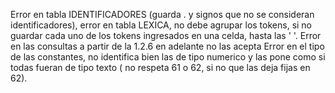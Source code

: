 Error en tabla IDENTIFICADORES (guarda . y signos que no se consideran identificadores),
error en tabla LEXICA, no debe agrupar los tokens, si  no guardar cada uno de los tokens ingresados en una celda, hasta las '  '.
Error en las consultas a partir de la 1.2.6 en adelante no las acepta
Error en el tipo de las constantes, no identifica bien las de tipo numerico y las pone como si todas fueran de tipo texto ( no respeta 61 o 62, si no que las deja fijas en 62).
